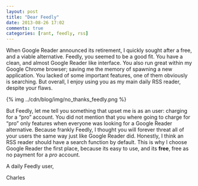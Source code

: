 ```yaml
---
layout: post
title: "Dear Feedly"
date: 2013-08-26 17:02
comments: true
categories: [rant, feedly, rss]
---
```


When Google Reader announced its retirement, I quickly sought after a free, and a viable alternative. Feedly, you seemed to be a good fit. You have a clean, and almost Google Reader like interface. You also run great within my Google Chrome browser; saving me the memory of spawning a new application. You lacked of some important features, one of them obviously is searching. But overall, I enjoy using you as my main daily RSS reader, despite your flaws.

{% img ../cdn/blog/img/no_thanks_feedly.png %}

But Feedly, let me tell you something that upset me is as an user: charging for a “pro” account. You did not mention that you where going to charge for “pro” only features when everyone was looking for a Google Reader alternative. Because frankly Feedly, I thought you will forever threat all of your users the same way just like Google Reader did. Honestly, I think an RSS reader should have a search function by default. This is why I choose Google Reader the first place, because its easy to use, and its **free**, free as no payment for a *pro* account.

A daily Feedly user,

Charles


